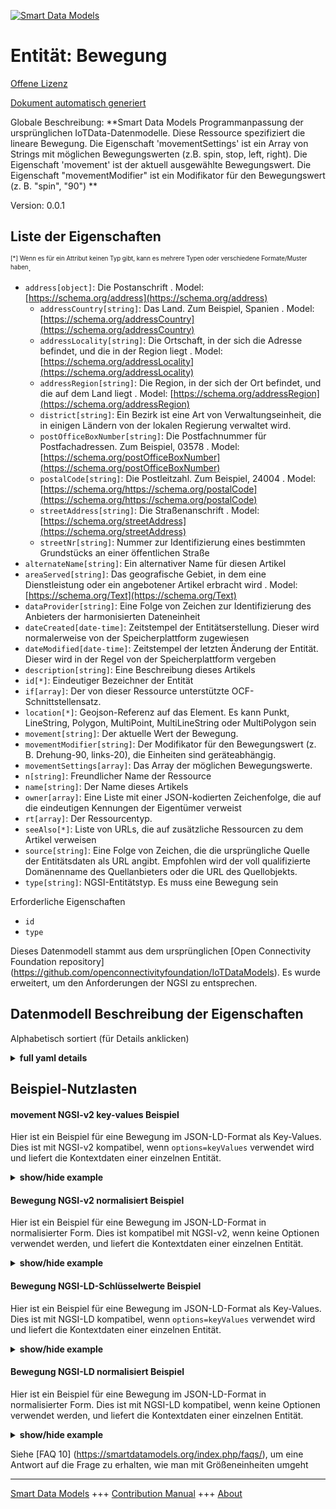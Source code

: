 <!-- 10-Header -->    
[![Smart Data Models](https://smartdatamodels.org/wp-content/uploads/2022/01/SmartDataModels_logo.png "Logo")](https://smartdatamodels.org)    
Entität: Bewegung    
=================<!-- /10-Header -->    
<!-- 15-License -->    
[Offene Lizenz](https://github.com/smart-data-models//dataModel.OCF/blob/master/movement/LICENSE.md)    
[Dokument automatisch generiert](https://docs.google.com/presentation/d/e/2PACX-1vTs-Ng5dIAwkg91oTTUdt8ua7woBXhPnwavZ0FxgR8BsAI_Ek3C5q97Nd94HS8KhP-r_quD4H0fgyt3/pub?start=false&loop=false&delayms=3000#slide=id.gb715ace035_0_60)    
<!-- /15-License -->    
<!-- 20-Description -->    
Globale Beschreibung: **Smart Data Models Programmanpassung der ursprünglichen IoTData-Datenmodelle. Diese Ressource spezifiziert die lineare Bewegung. Die Eigenschaft 'movementSettings' ist ein Array von Strings mit möglichen Bewegungswerten (z.B. spin, stop, left, right). Die Eigenschaft 'movement' ist der aktuell ausgewählte Bewegungswert. Die Eigenschaft "movementModifier" ist ein Modifikator für den Bewegungswert (z. B. "spin", "90") **    
Version: 0.0.1    
<!-- /20-Description -->    
<!-- 30-PropertiesList -->    
## Liste der Eigenschaften    
<sup><sub>[*] Wenn es für ein Attribut keinen Typ gibt, kann es mehrere Typen oder verschiedene Formate/Muster haben</sub></sup>.    
- `address[object]`: Die Postanschrift  . Model: [https://schema.org/address](https://schema.org/address)	- `addressCountry[string]`: Das Land. Zum Beispiel, Spanien  . Model: [https://schema.org/addressCountry](https://schema.org/addressCountry)    
	- `addressLocality[string]`: Die Ortschaft, in der sich die Adresse befindet, und die in der Region liegt  . Model: [https://schema.org/addressLocality](https://schema.org/addressLocality)    
	- `addressRegion[string]`: Die Region, in der sich der Ort befindet, und die auf dem Land liegt  . Model: [https://schema.org/addressRegion](https://schema.org/addressRegion)    
	- `district[string]`: Ein Bezirk ist eine Art von Verwaltungseinheit, die in einigen Ländern von der lokalen Regierung verwaltet wird.      
	- `postOfficeBoxNumber[string]`: Die Postfachnummer für Postfachadressen. Zum Beispiel, 03578  . Model: [https://schema.org/postOfficeBoxNumber](https://schema.org/postOfficeBoxNumber)    
	- `postalCode[string]`: Die Postleitzahl. Zum Beispiel, 24004  . Model: [https://schema.org/https://schema.org/postalCode](https://schema.org/https://schema.org/postalCode)    
	- `streetAddress[string]`: Die Straßenanschrift  . Model: [https://schema.org/streetAddress](https://schema.org/streetAddress)    
	- `streetNr[string]`: Nummer zur Identifizierung eines bestimmten Grundstücks an einer öffentlichen Straße      
- `alternateName[string]`: Ein alternativer Name für diesen Artikel  - `areaServed[string]`: Das geografische Gebiet, in dem eine Dienstleistung oder ein angebotener Artikel erbracht wird  . Model: [https://schema.org/Text](https://schema.org/Text)- `dataProvider[string]`: Eine Folge von Zeichen zur Identifizierung des Anbieters der harmonisierten Dateneinheit  - `dateCreated[date-time]`: Zeitstempel der Entitätserstellung. Dieser wird normalerweise von der Speicherplattform zugewiesen  - `dateModified[date-time]`: Zeitstempel der letzten Änderung der Entität. Dieser wird in der Regel von der Speicherplattform vergeben  - `description[string]`: Eine Beschreibung dieses Artikels  - `id[*]`: Eindeutiger Bezeichner der Entität  - `if[array]`: Der von dieser Ressource unterstützte OCF-Schnittstellensatz.  - `location[*]`: Geojson-Referenz auf das Element. Es kann Punkt, LineString, Polygon, MultiPoint, MultiLineString oder MultiPolygon sein  - `movement[string]`: Der aktuelle Wert der Bewegung.  - `movementModifier[string]`: Der Modifikator für den Bewegungswert (z. B. Drehung-90, links-20), die Einheiten sind geräteabhängig.  - `movementSettings[array]`: Das Array der möglichen Bewegungswerte.  - `n[string]`: Freundlicher Name der Ressource  - `name[string]`: Der Name dieses Artikels  - `owner[array]`: Eine Liste mit einer JSON-kodierten Zeichenfolge, die auf die eindeutigen Kennungen der Eigentümer verweist  - `rt[array]`: Der Ressourcentyp.  - `seeAlso[*]`: Liste von URLs, die auf zusätzliche Ressourcen zu dem Artikel verweisen  - `source[string]`: Eine Folge von Zeichen, die die ursprüngliche Quelle der Entitätsdaten als URL angibt. Empfohlen wird der voll qualifizierte Domänenname des Quellanbieters oder die URL des Quellobjekts.  - `type[string]`: NGSI-Entitätstyp. Es muss eine Bewegung sein  <!-- /30-PropertiesList -->    
<!-- 35-RequiredProperties -->    
Erforderliche Eigenschaften    
- `id`  - `type`  <!-- /35-RequiredProperties -->    
<!-- 40-RequiredProperties -->    
Dieses Datenmodell stammt aus dem ursprünglichen [Open Connectivity Foundation repository] (https://github.com/openconnectivityfoundation/IoTDataModels). Es wurde erweitert, um den Anforderungen der NGSI zu entsprechen.    
<!-- /40-RequiredProperties -->    
<!-- 50-DataModelHeader -->    
## Datenmodell Beschreibung der Eigenschaften    
Alphabetisch sortiert (für Details anklicken)    
<!-- /50-DataModelHeader -->    
<!-- 60-ModelYaml -->    
<details><summary><strong>full yaml details</strong></summary>      
```yaml    
movement:      
  description: 'Smart Data Models Program adaptation of the original IoTData data Models. This Resource specifies linear movement. The Property ''movementSettings'' is an array of strings containing possible movement values (e.g. spin, stop, left, right). The Property ''movement'' is the currently selected movement value. The Property ''movementModifier'' is a modifier to the movement value (e.g. ''spin'', ''90'') '      
  properties:      
    address:      
      description: The mailing address      
      properties:      
        addressCountry:      
          description: 'The country. For example, Spain'      
          type: string      
          x-ngsi:      
            model: https://schema.org/addressCountry      
            type: Property      
        addressLocality:      
          description: 'The locality in which the street address is, and which is in the region'      
          type: string      
          x-ngsi:      
            model: https://schema.org/addressLocality      
            type: Property      
        addressRegion:      
          description: 'The region in which the locality is, and which is in the country'      
          type: string      
          x-ngsi:      
            model: https://schema.org/addressRegion      
            type: Property      
        district:      
          description: 'A district is a type of administrative division that, in some countries, is managed by the local government'      
          type: string      
          x-ngsi:      
            type: Property      
        postOfficeBoxNumber:      
          description: 'The post office box number for PO box addresses. For example, 03578'      
          type: string      
          x-ngsi:      
            model: https://schema.org/postOfficeBoxNumber      
            type: Property      
        postalCode:      
          description: 'The postal code. For example, 24004'      
          type: string      
          x-ngsi:      
            model: https://schema.org/https://schema.org/postalCode      
            type: Property      
        streetAddress:      
          description: The street address      
          type: string      
          x-ngsi:      
            model: https://schema.org/streetAddress      
            type: Property      
        streetNr:      
          description: Number identifying a specific property on a public street      
          type: string      
          x-ngsi:      
            type: Property      
      type: object      
      x-ngsi:      
        model: https://schema.org/address      
        type: Property      
    alternateName:      
      description: An alternative name for this item      
      type: string      
      x-ngsi:      
        type: Property      
    areaServed:      
      description: The geographic area where a service or offered item is provided      
      type: string      
      x-ngsi:      
        model: https://schema.org/Text      
        type: Property      
    dataProvider:      
      description: A sequence of characters identifying the provider of the harmonised data entity      
      type: string      
      x-ngsi:      
        type: Property      
    dateCreated:      
      description: Entity creation timestamp. This will usually be allocated by the storage platform      
      format: date-time      
      type: string      
      x-ngsi:      
        type: Property      
    dateModified:      
      description: Timestamp of the last modification of the entity. This will usually be allocated by the storage platform      
      format: date-time      
      type: string      
      x-ngsi:      
        type: Property      
    description:      
      description: A description of this item      
      type: string      
      x-ngsi:      
        type: Property      
    id:      
      anyOf:      
        - description: Identifier format of any NGSI entity      
          maxLength: 256      
          minLength: 1      
          pattern: ^[\w\-\.\{\}\$\+\*\[\]`|~^@!,:\\]+$      
          type: string      
          x-ngsi:      
            type: Property      
        - description: Identifier format of any NGSI entity      
          format: uri      
          type: string      
          x-ngsi:      
            type: Property      
      description: Unique identifier of the entity      
      x-ngsi:      
        type: Property      
    if:      
      description: The OCF Interface set supported by this Resource.      
      items:      
        enum:      
          - oic.if.s      
          - oic.if.baseline      
        type: string      
      minItems: 2      
      readOnly: true      
      type: array      
      uniqueItems: true      
      x-ngsi:      
        type: Property      
    location:      
      description: 'Geojson reference to the item. It can be Point, LineString, Polygon, MultiPoint, MultiLineString or MultiPolygon'      
      oneOf:      
        - description: Geojson reference to the item. Point      
          properties:      
            bbox:      
              items:      
                type: number      
              minItems: 4      
              type: array      
            coordinates:      
              items:      
                type: number      
              minItems: 2      
              type: array      
            type:      
              enum:      
                - Point      
              type: string      
          required:      
            - type      
            - coordinates      
          title: GeoJSON Point      
          type: object      
          x-ngsi:      
            type: GeoProperty      
        - description: Geojson reference to the item. LineString      
          properties:      
            bbox:      
              items:      
                type: number      
              minItems: 4      
              type: array      
            coordinates:      
              items:      
                items:      
                  type: number      
                minItems: 2      
                type: array      
              minItems: 2      
              type: array      
            type:      
              enum:      
                - LineString      
              type: string      
          required:      
            - type      
            - coordinates      
          title: GeoJSON LineString      
          type: object      
          x-ngsi:      
            type: GeoProperty      
        - description: Geojson reference to the item. Polygon      
          properties:      
            bbox:      
              items:      
                type: number      
              minItems: 4      
              type: array      
            coordinates:      
              items:      
                items:      
                  items:      
                    type: number      
                  minItems: 2      
                  type: array      
                minItems: 4      
                type: array      
              type: array      
            type:      
              enum:      
                - Polygon      
              type: string      
          required:      
            - type      
            - coordinates      
          title: GeoJSON Polygon      
          type: object      
          x-ngsi:      
            type: GeoProperty      
        - description: Geojson reference to the item. MultiPoint      
          properties:      
            bbox:      
              items:      
                type: number      
              minItems: 4      
              type: array      
            coordinates:      
              items:      
                items:      
                  type: number      
                minItems: 2      
                type: array      
              type: array      
            type:      
              enum:      
                - MultiPoint      
              type: string      
          required:      
            - type      
            - coordinates      
          title: GeoJSON MultiPoint      
          type: object      
          x-ngsi:      
            type: GeoProperty      
        - description: Geojson reference to the item. MultiLineString      
          properties:      
            bbox:      
              items:      
                type: number      
              minItems: 4      
              type: array      
            coordinates:      
              items:      
                items:      
                  items:      
                    type: number      
                  minItems: 2      
                  type: array      
                minItems: 2      
                type: array      
              type: array      
            type:      
              enum:      
                - MultiLineString      
              type: string      
          required:      
            - type      
            - coordinates      
          title: GeoJSON MultiLineString      
          type: object      
          x-ngsi:      
            type: GeoProperty      
        - description: Geojson reference to the item. MultiLineString      
          properties:      
            bbox:      
              items:      
                type: number      
              minItems: 4      
              type: array      
            coordinates:      
              items:      
                items:      
                  items:      
                    items:      
                      type: number      
                    minItems: 2      
                    type: array      
                  minItems: 4      
                  type: array      
                type: array      
              type: array      
            type:      
              enum:      
                - MultiPolygon      
              type: string      
          required:      
            - type      
            - coordinates      
          title: GeoJSON MultiPolygon      
          type: object      
          x-ngsi:      
            type: GeoProperty      
      x-ngsi:      
        type: GeoProperty      
    movement:      
      description: The current movement value.      
      type: string      
      x-ngsi:      
        type: Property      
    movementModifier:      
      description: 'The modifier to the movement value (e.g. spin-90, left-20), units are device dependent.'      
      type: string      
      x-ngsi:      
        type: Property      
    movementSettings:      
      description: The array of possible movement values.      
      items:      
        type: string      
      readOnly: true      
      type: array      
      x-ngsi:      
        type: Property      
    n:      
      description: Friendly name of the Resource      
      maxLength: 64      
      readOnly: true      
      type: string      
      x-ngsi:      
        type: Property      
    name:      
      description: The name of this item      
      type: string      
      x-ngsi:      
        type: Property      
    owner:      
      description: A List containing a JSON encoded sequence of characters referencing the unique Ids of the owner(s)      
      items:      
        anyOf:      
          - description: Identifier format of any NGSI entity      
            maxLength: 256      
            minLength: 1      
            pattern: ^[\w\-\.\{\}\$\+\*\[\]`|~^@!,:\\]+$      
            type: string      
            x-ngsi:      
              type: Property      
          - description: Identifier format of any NGSI entity      
            format: uri      
            type: string      
            x-ngsi:      
              type: Property      
        description: Unique identifier of the entity      
        x-ngsi:      
          type: Property      
      type: array      
      x-ngsi:      
        type: Property      
    rt:      
      description: The Resource Type.      
      items:      
        enum:      
          - oic.r.movement.linear      
        maxLength: 64      
        type: string      
      minItems: 1      
      readOnly: true      
      type: array      
      uniqueItems: true      
      x-ngsi:      
        type: Property      
    seeAlso:      
      description: list of uri pointing to additional resources about the item      
      oneOf:      
        - items:      
            format: uri      
            type: string      
          minItems: 1      
          type: array      
        - format: uri      
          type: string      
      x-ngsi:      
        type: Property      
    source:      
      description: 'A sequence of characters giving the original source of the entity data as a URL. Recommended to be the fully qualified domain name of the source provider, or the URL to the source object'      
      type: string      
      x-ngsi:      
        type: Property      
    type:      
      description: NGSI entity type. It has to be movement      
      enum:      
        - movement      
      type: string      
      x-ngsi:      
        type: Property      
  required:      
    - id      
    - type      
  type: object      
  x-derived-from: https://github.com/OpenInterConnect/IoTDataModels/blob/master/movementResURI.swagger.json      
  x-disclaimer: 'Redistribution and use in source and binary forms, with or without modification, are permitted  provided that the license conditions are met. Copyleft (c) 2022 Contributors to Smart Data Models Program'      
  x-license-url: https://github.com/smart-data-models/dataModel.OCF/blob/master/movement/LICENSE.md      
  x-model-schema: https://smart-data-models.github.io/dataModel.IoTDataModels/movement/schema.json      
  x-model-tags: OCF      
  x-version: 0.0.1      
```    
</details>      
<!-- /60-ModelYaml -->    
<!-- 70-MiddleNotes -->    
<!-- /70-MiddleNotes -->    
<!-- 80-Examples -->    
## Beispiel-Nutzlasten    
#### movement NGSI-v2 key-values Beispiel    
Hier ist ein Beispiel für eine Bewegung im JSON-LD-Format als Key-Values. Dies ist mit NGSI-v2 kompatibel, wenn `options=keyValues` verwendet wird und liefert die Kontextdaten einer einzelnen Entität.    
<details><summary><strong>show/hide example</strong></summary>      
```json  
{  
  "id": "urn:ngsi-ld:movement:id:WMOH:91322370",  
  "dateCreated": "1983-09-28T15:31:13Z",  
  "dateModified": "2008-01-31T11:06:20Z",  
  "source": "Example side agent trip. Part girl impact child ready nice model. Step tell try executive of.",  
  "name": "Decade ahead house should apply man need coach. Maintain stuff least inside. Activity new American floor wrong.",  
  "alternateName": "Other can PM. Machine fas",  
  "description": "Son ready start. Future score put born. Have main range remain personal positive every assume.",  
  "dataProvider": "Great central government. Affect adult soldier American government. Amount last summer month officer make. Prepare author prove th",  
  "owner": [  
    "urn:ngsi-ld:movement:items:YSRS:72385041",  
    "urn:ngsi-ld:movement:items:XPBE:72152358"  
  ],  
  "seeAlso": [  
    "urn:ngsi-ld:movement:items:HBKJ:87209106"  
  ],  
  "location": {  
    "type": "Point",  
    "coordinates": [  
      -55.011893,  
      160.721991  
    ]  
  },  
  "address": {  
    "streetAddress": "Attack third old not. Out control while standard up pass.",  
    "addressLocality": "Keep never card activity. Then store card management cell yet best.",  
    "addressRegion": "Loss race no main task break right. World behavior family sound.",  
    "addressCountry": "Store analysis particularly role. Quickly rather unit together cov",  
    "postalCode": "Poor appear lay. Blood ready book cell carry degree thought drop.",  
    "postOfficeBoxNumber": "Reveal ability guess friend face. Letter explain north tough laugh south price. Particular toward thus place whether go Mrs. Low home want hospital guy position so.",  
    "streetNr": "Challenge race hospital poor. Arm believe with stay with will per.",  
    "district": "Side himself agreement serve reflect sister. Investment "  
  },  
  "areaServed": "Set food community. Security benefit front can against. Push too head.",  
  "rt": [  
    "oic.r.movement.linear"  
  ],  
  "movementSettings": [  
    "Socie",  
    "Anything treatment check. Security street draw unit win. Other then college computer life somebody."  
  ],  
  "movementModifier": "Ok main mov",  
  "movement": "Tonight address country. Range energy once southern international as",  
  "n": "None run reach question now laugh happen strategy. Everyone n",  
  "if": [  
    "oic.if.baseline",  
    "oic.if.s"  
  ],  
  "type": "movement"  
}  
```  
</details>    
#### Bewegung NGSI-v2 normalisiert Beispiel    
Hier ist ein Beispiel für eine Bewegung im JSON-LD-Format in normalisierter Form. Dies ist kompatibel mit NGSI-v2, wenn keine Optionen verwendet werden, und liefert die Kontextdaten einer einzelnen Entität.    
<details><summary><strong>show/hide example</strong></summary>      
```json  
{  
  "id": "urn:ngsi-ld:movement:id:WMOH:91322370",  
  "dateCreated": {  
    "type": "DateTime",  
    "value": "1983-09-28T15:31:13Z"  
  },  
  "dateModified": {  
    "type": "DateTime",  
    "value": "2008-01-31T11:06:20Z"  
  },  
  "source": {  
    "type": "Text",  
    "value": "Example side agent trip. Part girl impact child ready nice model. Step tell try executive of."  
  },  
  "name": {  
    "type": "Text",  
    "value": "Decade ahead house should apply man need coach. Maintain stuff least inside. Activity new American floor wrong."  
  },  
  "alternateName": {  
    "type": "Text",  
    "value": "Other can PM. Machine fas"  
  },  
  "description": {  
    "type": "Text",  
    "value": "Son ready start. Future score put born. Have main range remain personal positive every assume."  
  },  
  "dataProvider": {  
    "type": "Text",  
    "value": "Great central government. Affect adult soldier American government. Amount last summer month officer make. Prepare author prove th"  
  },  
  "owner": {  
    "type": "StructuredValue",  
    "value": [  
      "urn:ngsi-ld:movement:items:YSRS:72385041",  
      "urn:ngsi-ld:movement:items:XPBE:72152358"  
    ]  
  },  
  "seeAlso": {  
    "type": "StructuredValue",  
    "value": [  
      "urn:ngsi-ld:movement:items:HBKJ:87209106"  
    ]  
  },  
  "location": {  
    "type": "geo:json",  
    "value": {  
      "type": "Point",  
      "coordinates": [  
        -55.011893,  
        160.721991  
      ]  
    }  
  },  
  "address": {  
    "type": "StructuredValue",  
    "value": {  
      "streetAddress": "Attack third old not. Out control while standard up pass.",  
      "addressLocality": "Keep never card activity. Then store card management cell yet best.",  
      "addressRegion": "Loss race no main task break right. World behavior family sound.",  
      "addressCountry": "Store analysis particularly role. Quickly rather unit together cov",  
      "postalCode": "Poor appear lay. Blood ready book cell carry degree thought drop.",  
      "postOfficeBoxNumber": "Reveal ability guess friend face. Letter explain north tough laugh south price. Particular toward thus place whether go Mrs. Low home want hospital guy position so.",  
      "streetNr": "Challenge race hospital poor. Arm believe with stay with will per.",  
      "district": "Side himself agreement serve reflect sister. Investment "  
    }  
  },  
  "areaServed": {  
    "type": "Text",  
    "value": "Set food community. Security benefit front can against. Push too head."  
  },  
  "rt": {  
    "type": "StructuredValue",  
    "value": [  
      "oic.r.movement.linear"  
    ]  
  },  
  "movementSettings": {  
    "type": "StructuredValue",  
    "value": [  
      "Socie",  
      "Anything treatment check. Security street draw unit win. Other then college computer life somebody."  
    ]  
  },  
  "movementModifier": {  
    "type": "Text",  
    "value": "Ok main mov"  
  },  
  "movement": {  
    "type": "Text",  
    "value": "Tonight address country. Range energy once southern international as"  
  },  
  "n": {  
    "type": "Text",  
    "value": "None run reach question now laugh happen strategy. Everyone n"  
  },  
  "if": {  
    "type": "StructuredValue",  
    "value": [  
      "oic.if.baseline",  
      "oic.if.s"  
    ]  
  },  
  "type": "movement"  
}  
```  
</details>    
#### Bewegung NGSI-LD-Schlüsselwerte Beispiel    
Hier ist ein Beispiel für eine Bewegung im JSON-LD-Format als Key-Values. Dies ist mit NGSI-LD kompatibel, wenn `options=keyValues` verwendet wird und liefert die Kontextdaten einer einzelnen Entität.    
<details><summary><strong>show/hide example</strong></summary>      
```json  
{  
  "id": "urn:ngsi-ld:movement:id:WMOH:91322370",  
  "dateCreated": "1983-09-28T15:31:13Z",  
  "dateModified": "2008-01-31T11:06:20Z",  
  "source": "Example side agent trip. Part girl impact child ready nice model. Step tell try executive of.",  
  "name": "Decade ahead house should apply man need coach. Maintain stuff least inside. Activity new American floor wrong.",  
  "alternateName": "Other can PM. Machine fas",  
  "description": "Son ready start. Future score put born. Have main range remain personal positive every assume.",  
  "dataProvider": "Great central government. Affect adult soldier American government. Amount last summer month officer make. Prepare author prove th",  
  "owner": [  
    "urn:ngsi-ld:movement:items:YSRS:72385041",  
    "urn:ngsi-ld:movement:items:XPBE:72152358"  
  ],  
  "seeAlso": [  
    "urn:ngsi-ld:movement:items:HBKJ:87209106"  
  ],  
  "location": {  
    "type": "Point",  
    "coordinates": [  
      -55.011893,  
      160.721991  
    ]  
  },  
  "address": {  
    "streetAddress": "Attack third old not. Out control while standard up pass.",  
    "addressLocality": "Keep never card activity. Then store card management cell yet best.",  
    "addressRegion": "Loss race no main task break right. World behavior family sound.",  
    "addressCountry": "Store analysis particularly role. Quickly rather unit together cov",  
    "postalCode": "Poor appear lay. Blood ready book cell carry degree thought drop.",  
    "postOfficeBoxNumber": "Reveal ability guess friend face. Letter explain north tough laugh south price. Particular toward thus place whether go Mrs. Low home want hospital guy position so.",  
    "streetNr": "Challenge race hospital poor. Arm believe with stay with will per.",  
    "district": "Side himself agreement serve reflect sister. Investment "  
  },  
  "areaServed": "Set food community. Security benefit front can against. Push too head.",  
  "rt": [  
    "oic.r.movement.linear"  
  ],  
  "movementSettings": [  
    "Socie",  
    "Anything treatment check. Security street draw unit win. Other then college computer life somebody."  
  ],  
  "movementModifier": "Ok main mov",  
  "movement": "Tonight address country. Range energy once southern international as",  
  "n": "None run reach question now laugh happen strategy. Everyone n",  
  "if": [  
    "oic.if.baseline",  
    "oic.if.s"  
  ],  
  "type": "movement",  
  "@context": [  
    "https://smartdatamodels.org/context.jsonld"  
  ]  
}  
```  
</details>    
#### Bewegung NGSI-LD normalisiert Beispiel    
Hier ist ein Beispiel für eine Bewegung im JSON-LD-Format in normalisierter Form. Dies ist mit NGSI-LD kompatibel, wenn keine Optionen verwendet werden, und liefert die Kontextdaten einer einzelnen Entität.    
<details><summary><strong>show/hide example</strong></summary>      
```json  
{  
    "id": "urn:ngsi-ld:movement:id:WMOH:91322370",  
    "dateCreated": {  
        "type": "Property",  
        "value": {  
            "@type": "DateTime",  
            "@value": "1983-09-28T15:31:13Z"  
        }  
    },  
    "dateModified": {  
        "type": "Property",  
        "value": {  
            "@type": "DateTime",  
            "@value": "2008-01-31T11:06:20Z"  
        }  
    },  
    "source": {  
        "type": "Property",  
        "value": "Example side agent trip. Part girl impact child ready nice model. Step tell try executive of."  
    },  
    "name": {  
        "type": "Property",  
        "value": "Decade ahead house should apply man need coach. Maintain stuff least inside. Activity new American floor wrong."  
    },  
    "alternateName": {  
        "type": "Property",  
        "value": "Other can PM. Machine fas"  
    },  
    "description": {  
        "type": "Property",  
        "value": "Son ready start. Future score put born. Have main range remain personal positive every assume."  
    },  
    "dataProvider": {  
        "type": "Property",  
        "value": "Great central government. Affect adult soldier American government. Amount last summer month officer make. Prepare author prove th"  
    },  
    "owner": {  
        "type": "Property",  
        "value": [  
            "urn:ngsi-ld:movement:items:YSRS:72385041",  
            "urn:ngsi-ld:movement:items:XPBE:72152358"  
        ]  
    },  
    "seeAlso": {  
        "type": "Property",  
        "value": [  
            "urn:ngsi-ld:movement:items:HBKJ:87209106"  
        ]  
    },  
    "location": {  
        "type": "GeoProperty",  
        "value": {  
            "type": "Point",  
            "coordinates": [  
                -55.011893,  
                160.721991  
            ]  
        }  
    },  
    "address": {  
        "type": "Property",  
        "value": {  
            "streetAddress": "Attack third old not. Out control while standard up pass.",  
            "addressLocality": "Keep never card activity. Then store card management cell yet best.",  
            "addressRegion": "Loss race no main task break right. World behavior family sound.",  
            "addressCountry": "Store analysis particularly role. Quickly rather unit together cov",  
            "postalCode": "Poor appear lay. Blood ready book cell carry degree thought drop.",  
            "postOfficeBoxNumber": "Reveal ability guess friend face. Letter explain north tough laugh south price. Particular toward thus place whether go Mrs. Low home want hospital guy position so.",  
            "streetNr": "Challenge race hospital poor. Arm believe with stay with will per.",  
            "district": "Side himself agreement serve reflect sister. Investment "  
        }  
    },  
    "areaServed": {  
        "type": "Property",  
        "value": "Set food community. Security benefit front can against. Push too head."  
    },  
    "rt": {  
        "type": "Property",  
        "value": [  
            "oic.r.movement.linear"  
        ]  
    },  
    "movementSettings": {  
        "type": "Property",  
        "value": [  
            "Socie",  
            "Anything treatment check. Security street draw unit win. Other then college computer life somebody."  
        ]  
    },  
    "movementModifier": {  
        "type": "Property",  
        "value": "Ok main mov"  
    },  
    "movement": {  
        "type": "Property",  
        "value": "Tonight address country. Range energy once southern international as"  
    },  
    "n": {  
        "type": "Property",  
        "value": "None run reach question now laugh happen strategy. Everyone n"  
    },  
    "if": {  
        "type": "Property",  
        "value": [  
            "oic.if.baseline",  
            "oic.if.s"  
        ]  
    },  
    "type": "movement",  
    "@context": [  
        "https://smartdatamodels.org/context.jsonld"  
    ]  
}  
```  
</details><!-- /80-Examples -->    
<!-- 90-FooterNotes -->    
<!-- /90-FooterNotes -->    
<!-- 95-Units -->    
Siehe [FAQ 10] (https://smartdatamodels.org/index.php/faqs/), um eine Antwort auf die Frage zu erhalten, wie man mit Größeneinheiten umgeht    
<!-- /95-Units -->    
<!-- 97-LastFooter -->    
---    
[Smart Data Models](https://smartdatamodels.org) +++ [Contribution Manual](https://bit.ly/contribution_manual) +++ [About](https://bit.ly/Introduction_SDM)<!-- /97-LastFooter -->    
